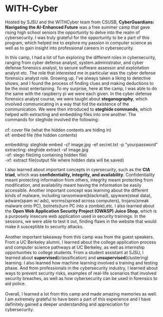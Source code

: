 # WITH-Cyber

Hosted by SJSU and the WITHCyber team from CSUSB, **CyberGuardians: Navigating the AI-Enhanced Future** was a free summer camp that gave rising high school seniors the opportunity to delve into the realm of cybersecurity. I was truly grateful for the opportunity to be a part of this program, which helped me to explore my passion in computer science as well as to gain insight into professional careers in cybersecurity. 

In this camp, I had a lot of fun exploring the different roles in cybersecurity, ranging from cyber defense analyst, system administrator, and cyber defense forensics analyst, to secure software assessor and exploitation analyst etc. The role that interested me in particular was the cyber defense forensics analyst role. Growing up, I've always taken a liking to detective shows, and I found the process of finding clues and making deductions to be the most entertaining. To my surprise, here at the camp, I was able to do the same with the raspberry pi we were each given. In the cyber defense forensics analyst course, we were taught about **steganography**, which involved communicating in a way that hid the existence of the communication. We were then introduced to **steghide commands**, which helped with extracting and embedding files into one another. The commands for steghide involved the following:<br/>
<br/>
cf: cover file (what the hidden contents are hiding in)<br/>
ef: embed file (the hidden contents)<br/>

embedding: steghide embed -cf image.jpg -ef secret.txt -p "yourpassword"<br/>
extracting: steghide extract -sf image.jpg<br/>
  -sf: stego file(img containing hidden file)<br/>
  -xf: extract file(output file where hidden data will be saved)<br/>

I also learned about important concepts in cyersecurity, such as the **CIA triad**, which was **confidentiality, integrity, and availability**. Confidentiality meant protecting information from others, integrity meant protecting from modification, and availability meant having the information be easily accessible. Another important concept was learning about the different kinds of malware, including ransomware(blackmail), spyware(steal data), adware(spam w/ ads), worms(spread across computers), trojans(sneak malware onto PC), botnets(turn PC into a zombie),etc. I also learned about the **Open Web Application Security Project (OWASP) Juice Shop**, which is a purposely insecure web application used in security trainings. In the sessions, we were able to test it out, finding flaws in the website that would make it susceptible to security attacks.
</br></br>
Another important takeaway from this camp was from the guest speakers. From a UC Berkeley alumni, I learned about the college application process and computer science pathways at UC Berkeley, as well as internship opportunities to college students. From a student assistant at SJSU, I learned about **supervised**(classification) and **unsupervised**(clustering) learning. I also learned how machine learning involved a training and testing phase. And from professionals in the cybersecurity industry, I learned about ways to prevent security risks, examples of real-life scenarios that involved security breaches, as well as how cybersecurity can be used in forensics to aid police. 
</br></br>
Overall, I learned a lot from this camp and made amazing memories as well. I am extremely grateful to have been a part of this experience and I have definitely gained a deeper understanding and appreciation for cybersecurity.
